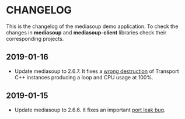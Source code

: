 # CHANGELOG

This is the changelog of the mediasoup demo application. To check the changes in **mediasoup** and **mediasoup-client** libraries check their corresponding projects.


## 2019-01-16

* Update mediasoup to 2.6.7. It fixes a [wrong destruction](https://github.com/versatica/mediasoup/commit/2b76b620b92c15e41fbb5677a326a90f0f365c7e) of Transport C++ instances producing a loop and CPU usage at 100%.

## 2019-01-15

* Update mediasoup to 2.6.6. It fixes an important [port leak bug](https://github.com/versatica/mediasoup/issues/259).

